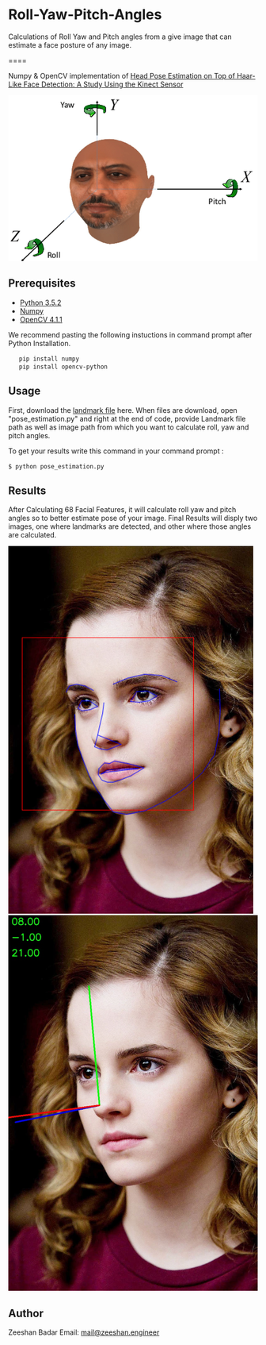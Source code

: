 # Roll-Yaw-Pitch-Angles
Calculations of Roll Yaw and Pitch angles from a give image that can estimate a face posture of any image.

====

Numpy & OpenCV implementation of [Head Pose Estimation on Top of Haar-Like Face Detection: A Study Using the Kinect Sensor](https://www.researchgate.net/figure/The-head-pose-rotation-angles-Yaw-is-the-rotation-around-the-Y-axis-Pitch-around-the_fig1_281587953)

![Alt text](./The-head-pose-rotation-angles-Yaw-is-the-rotation-around-the-Y-axis-Pitch-around-the.png)

Prerequisites
-------------
* [Python 3.5.2](https://www.python.org/downloads/release/python-352/)
* [Numpy](https://pypi.org/project/numpy/)
* [OpenCV 4.1.1](http://opencv.org/releases.html)


We recommend pasting the following instuctions in command prompt after Python Installation.
```
   pip install numpy
   pip install opencv-python
```

Usage
-------------

First, download the [landmark file](https://drive.google.com/open?id=1IvRosjxfWp8nK3ZShxVaryKLBxmtu0Mh) here. When files are download, open "pose_estimation.py" and right at the end of code, provide Landmark file path as well as image path from which you want to calculate roll, yaw and pitch angles.


To get your results write this command in your command prompt :
```
$ python pose_estimation.py
```

Results
-------------
After Calculating 68 Facial Features, it will calculate roll yaw and pitch angles so to better estimate pose of your image. Final Results will disply two images, one where landmarks are detected, and other where those angles are calculated.

![Alt text](./landmarks_detected.png) ![Alt text](./some.jpg)




Author
------------
Zeeshan Badar 
Email: mail@zeeshan.engineer
